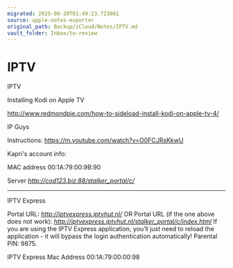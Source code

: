 ```yaml
---
migrated: 2025-09-20T01:49:23.723081
source: apple-notes-exporter
original_path: Backup/iCloud/Notes/IPTV.md
vault_folder: Inbox/to-review
---
```

# IPTV

IPTV

Installing Kodi on Apple TV 

http://www.redmondpie.com/how-to-sideload-install-kodi-on-apple-tv-4/

IP Guys

Instructions:
https://m.youtube.com/watch?v=O0FCJRsKkwU

Kapri's account info:

MAC address 
00:1A:79:00:9B:90

Server
_http://cod123.biz:88/stalker_portal/c/_

------
IPTV Express

Portal URL: _http://iptvexpress.iptvhut.nl/_ OR Portal URL (if the one above does not work): _http://iptvexpress.iptvhut.nl/stalker_portal/c/index.html_ If you are using the IPTV Express application, you’ll just need to reload the application - it will bypass the login authentication automatically! Parental PIN: 9875.

IPTV Express Mac Address 
00:1A:79:00:00:98
